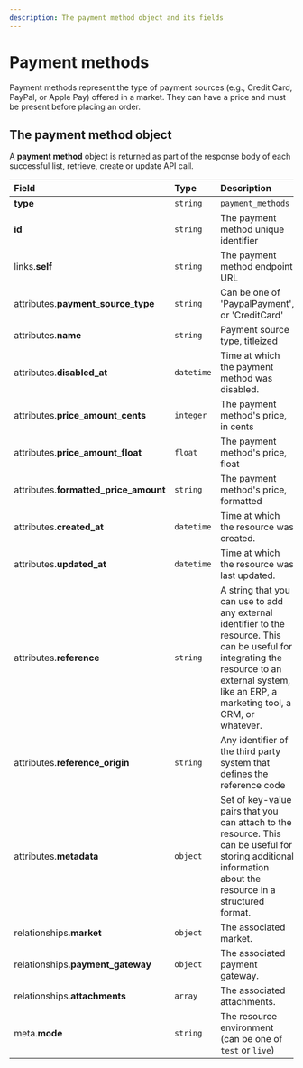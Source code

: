 ```yaml
---
description: The payment method object and its fields
---
```


# Payment methods

Payment methods represent the type of payment sources \(e.g., Credit Card, PayPal, or Apple Pay\) offered in a market. They can have a price and must be present before placing an order.

## The payment method object

A **payment method** object is returned as part of the response body of each successful list, retrieve, create or update API call.

| Field | Type | Description |
| :--- | :--- | :--- |
| **type** | `string` | `payment_methods` |
| **id** | `string` | The payment method unique identifier |
| links.**self** | `string` | The payment method endpoint URL |
| attributes.**payment\_source\_type** | `string` | Can be one of 'PaypalPayment', or 'CreditCard' |
| attributes.**name** | `string` | Payment source type, titleized |
| attributes.**disabled\_at** | `datetime` | Time at which the payment method was disabled. |
| attributes.**price\_amount\_cents** | `integer` | The payment method's price, in cents |
| attributes.**price\_amount\_float** | `float` | The payment method's price, float |
| attributes.**formatted\_price\_amount** | `string` | The payment method's price, formatted |
| attributes.**created\_at** | `datetime` | Time at which the resource was created. |
| attributes.**updated\_at** | `datetime` | Time at which the resource was last updated. |
| attributes.**reference** | `string` | A string that you can use to add any external identifier to the resource. This can be useful for integrating the resource to an external system, like an ERP, a marketing tool, a CRM, or whatever. |
| attributes.**reference\_origin** | `string` | Any identifier of the third party system that defines the reference code |
| attributes.**metadata** | `object` | Set of key-value pairs that you can attach to the resource. This can be useful for storing additional information about the resource in a structured format. |
| relationships.**market** | `object` | The associated market. |
| relationships.**payment\_gateway** | `object` | The associated payment gateway. |
| relationships.**attachments** | `array` | The associated attachments. |
| meta.**mode** | `string` | The resource environment \(can be one of `test` or `live`\) |

